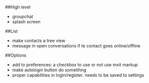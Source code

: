 ##High level
* groupchat
* splash screen

##List
* make contacts a tree view
* message in open conversations if te contact goes online/offline

##Options
* add to preferences: a checkbox to use or not use mxit markup
* make autologin button do sometihng
* proper capabilities in login/register. needs to be saved to settings
